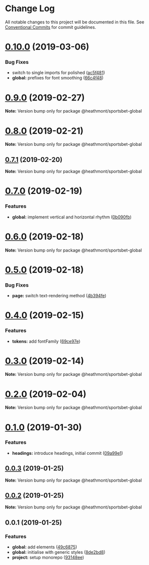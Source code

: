 # Change Log

All notable changes to this project will be documented in this file.
See [Conventional Commits](https://conventionalcommits.org) for commit guidelines.

# [0.10.0](https://github.com/coingaming/sportsbet-design/compare/v0.9.0...v0.10.0) (2019-03-06)


### Bug Fixes

* switch to single imports for polished ([ac5f481](https://github.com/coingaming/sportsbet-design/commit/ac5f481))
* **global:** prefixes for font smoothing ([66c4f48](https://github.com/coingaming/sportsbet-design/commit/66c4f48))





# [0.9.0](https://github.com/coingaming/sportsbet-design/compare/v0.8.0...v0.9.0) (2019-02-27)

**Note:** Version bump only for package @heathmont/sportsbet-global





# [0.8.0](https://github.com/coingaming/sportsbet-design/compare/v0.7.1...v0.8.0) (2019-02-21)

**Note:** Version bump only for package @heathmont/sportsbet-global





## [0.7.1](https://github.com/coingaming/sportsbet-design/compare/v0.7.0...v0.7.1) (2019-02-20)

**Note:** Version bump only for package @heathmont/sportsbet-global





# [0.7.0](https://github.com/coingaming/sportsbet-design/compare/v0.6.0...v0.7.0) (2019-02-19)


### Features

* **global:** implement vertical and horizontal rhythm ([0b090fb](https://github.com/coingaming/sportsbet-design/commit/0b090fb))





# [0.6.0](https://github.com/coingaming/sportsbet-design/compare/v0.5.0...v0.6.0) (2019-02-18)

**Note:** Version bump only for package @heathmont/sportsbet-global





# [0.5.0](https://github.com/coingaming/sportsbet-design/compare/v0.4.0...v0.5.0) (2019-02-18)


### Bug Fixes

* **page:** switch text-rendering method ([4b394fe](https://github.com/coingaming/sportsbet-design/commit/4b394fe))





# [0.4.0](https://github.com/coingaming/sportsbet-design/compare/v0.3.1...v0.4.0) (2019-02-15)


### Features

* **tokens:** add fontFamily ([69ce97e](https://github.com/coingaming/sportsbet-design/commit/69ce97e))





# [0.3.0](https://github.com/coingaming/sportsbet-design/compare/v0.2.0...v0.3.0) (2019-02-14)

**Note:** Version bump only for package @heathmont/sportsbet-global





# [0.2.0](https://github.com/coingaming/sportsbet-design/compare/v0.1.0...v0.2.0) (2019-02-04)

**Note:** Version bump only for package @heathmont/sportsbet-global





# [0.1.0](https://github.com/coingaming/sportsbet-design/compare/v0.0.3...v0.1.0) (2019-01-30)


### Features

* **headings:** introduce headings, initial commit ([09a99e1](https://github.com/coingaming/sportsbet-design/commit/09a99e1))





## [0.0.3](https://github.com/coingaming/sportsbet-design/compare/v0.0.2...v0.0.3) (2019-01-25)

**Note:** Version bump only for package @heathmont/sportsbet-global

## [0.0.2](https://github.com/coingaming/sportsbet-design/compare/v0.0.1...v0.0.2) (2019-01-25)

**Note:** Version bump only for package @heathmont/sportsbet-global

## 0.0.1 (2019-01-25)

### Features

- **global:** add elements ([49c6875](https://github.com/coingaming/sportsbet-design/commit/49c6875))
- **global:** initialise with generic styles ([8de2bd8](https://github.com/coingaming/sportsbet-design/commit/8de2bd8))
- **project:** setup monorepo ([93148ee](https://github.com/coingaming/sportsbet-design/commit/93148ee))
